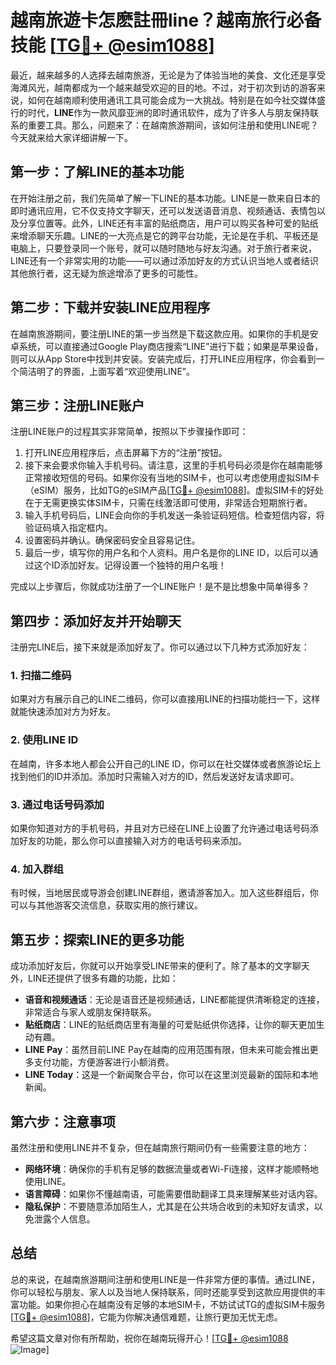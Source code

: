 # 越南旅遊卡怎麽註冊line？越南旅行必备技能 [[TG💪+ @esim1088](https://t.me/s/esim1088)]

最近，越来越多的人选择去越南旅游，无论是为了体验当地的美食、文化还是享受海滩风光，越南都成为一个越来越受欢迎的目的地。不过，对于初次到访的游客来说，如何在越南顺利使用通讯工具可能会成为一大挑战。特别是在如今社交媒体盛行的时代，**LINE**作为一款风靡亚洲的即时通讯软件，成为了许多人与朋友保持联系的重要工具。那么，问题来了：在越南旅游期间，该如何注册和使用LINE呢？今天就来给大家详细讲解一下。

## **第一步：了解LINE的基本功能**

在开始注册之前，我们先简单了解一下LINE的基本功能。LINE是一款来自日本的即时通讯应用，它不仅支持文字聊天，还可以发送语音消息、视频通话、表情包以及分享位置等。此外，LINE还有丰富的贴纸商店，用户可以购买各种可爱的贴纸来增添聊天乐趣。LINE的一大亮点是它的跨平台功能，无论是在手机、平板还是电脑上，只要登录同一个账号，就可以随时随地与好友沟通。对于旅行者来说，LINE还有一个非常实用的功能——可以通过添加好友的方式认识当地人或者结识其他旅行者，这无疑为旅途增添了更多的可能性。

## **第二步：下载并安装LINE应用程序**

在越南旅游期间，要注册LINE的第一步当然是下载这款应用。如果你的手机是安卓系统，可以直接通过Google Play商店搜索“LINE”进行下载；如果是苹果设备，则可以从App Store中找到并安装。安装完成后，打开LINE应用程序，你会看到一个简洁明了的界面，上面写着“欢迎使用LINE”。

## **第三步：注册LINE账户**

注册LINE账户的过程其实非常简单，按照以下步骤操作即可：

1. 打开LINE应用程序后，点击屏幕下方的“注册”按钮。
2. 接下来会要求你输入手机号码。请注意，这里的手机号码必须是你在越南能够正常接收短信的号码。如果你没有当地的SIM卡，也可以考虑使用虚拟SIM卡（eSIM）服务，比如TG的eSIM产品[[TG💪+ @esim1088](https://t.me/s/esim1088)]。虚拟SIM卡的好处在于无需更换实体SIM卡，只需在线激活即可使用，非常适合短期旅行者。
3. 输入手机号码后，LINE会向你的手机发送一条验证码短信。检查短信内容，将验证码填入指定框内。
4. 设置密码并确认。确保密码安全且容易记住。
5. 最后一步，填写你的用户名和个人资料。用户名是你的LINE ID，以后可以通过这个ID添加好友。记得设置一个独特的用户名哦！

完成以上步骤后，你就成功注册了一个LINE账户！是不是比想象中简单得多？

## **第四步：添加好友并开始聊天**

注册完LINE后，接下来就是添加好友了。你可以通过以下几种方式添加好友：

### **1. 扫描二维码**
如果对方有展示自己的LINE二维码，你可以直接用LINE的扫描功能扫一下，这样就能快速添加对方为好友。

### **2. 使用LINE ID**
在越南，许多本地人都会公开自己的LINE ID，你可以在社交媒体或者旅游论坛上找到他们的ID并添加。添加时只需输入对方的ID，然后发送好友请求即可。

### **3. 通过电话号码添加**
如果你知道对方的手机号码，并且对方已经在LINE上设置了允许通过电话号码添加好友的功能，那么你可以直接输入对方的电话号码来添加。

### **4. 加入群组**
有时候，当地居民或导游会创建LINE群组，邀请游客加入。加入这些群组后，你可以与其他游客交流信息，获取实用的旅行建议。

## **第五步：探索LINE的更多功能**

成功添加好友后，你就可以开始享受LINE带来的便利了。除了基本的文字聊天外，LINE还提供了很多有趣的功能，比如：

- **语音和视频通话**：无论是语音还是视频通话，LINE都能提供清晰稳定的连接，非常适合与家人或朋友保持联系。
- **贴纸商店**：LINE的贴纸商店里有海量的可爱贴纸供你选择，让你的聊天更加生动有趣。
- **LINE Pay**：虽然目前LINE Pay在越南的应用范围有限，但未来可能会推出更多支付功能，方便游客进行小额消费。
- **LINE Today**：这是一个新闻聚合平台，你可以在这里浏览最新的国际和本地新闻。

## **第六步：注意事项**

虽然注册和使用LINE并不复杂，但在越南旅行期间仍有一些需要注意的地方：

- **网络环境**：确保你的手机有足够的数据流量或者Wi-Fi连接，这样才能顺畅地使用LINE。
- **语言障碍**：如果你不懂越南语，可能需要借助翻译工具来理解某些对话内容。
- **隐私保护**：不要随意添加陌生人，尤其是在公共场合收到的未知好友请求，以免泄露个人信息。

## **总结**

总的来说，在越南旅游期间注册和使用LINE是一件非常方便的事情。通过LINE，你可以轻松与朋友、家人以及当地人保持联系，同时还能享受到这款应用提供的丰富功能。如果你担心在越南没有足够的本地SIM卡，不妨试试TG的虚拟SIM卡服务[[TG💪+ @esim1088](https://t.me/s/esim1088)]，它能为你解决通信难题，让旅行更加无忧无虑。

希望这篇文章对你有所帮助，祝你在越南玩得开心！[[TG💪+ @esim1088](https://t.me/s/esim1088) ![Image](https://i.postimg.cc/4NQfJmqS/Snipaste-2025-05-13-00-14-12.png)]